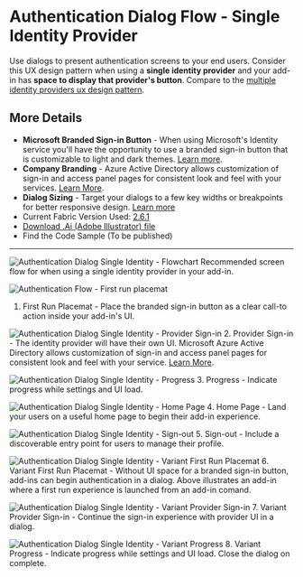 # Authentication Dialog Flow - Single Identity Provider

Use dialogs to present authentication screens to your end users. Consider this UX design pattern when using a **single identity provider** and your add-in has **space to display that provider's button**. Compare to the [multiple identity providers ux design pattern](Authentication_Dialog_Multiple_ID.md).

## More Details

- **Microsoft Branded Sign-in Button** - When using Microsoft's Identity service you'll have the opportunity to use a branded sign-in button that is customizable to light and dark themes. [Learn more](https://azure.microsoft.com/en-us/documentation/articles/active-directory-branding-guidelines/#visual-guidance-for-sign-in).
- **Company Branding** - Azure Active Directory allows customization of sign-in and access panel pages for consistent look and feel with your services. [Learn More](https://azure.microsoft.com/en-us/documentation/articles/active-directory-add-company-branding/).
- **Dialog Sizing** - Target your dialogs to a few key widths or breakpoints for better responsive design. [Learn more](https://msdn.microsoft.com/windows/uwp/layout/screen-sizes-and-breakpoints-for-responsive-design)
- Current Fabric Version Used: [2.6.1](https://github.com/OfficeDev/office-ui-fabric-core/releases/tag/2.6.1)
- [Download .Ai (Adobe Illustrator) file](https://github.com/OfficeDev/Office-Add-in-UX-Design-Patterns/blob/master/Patterns/Source%20Files/Authentication_Dialog_Single_ID.ai?raw=true)
- Find the Code Sample (To be published)

***
![Authentication Dialog Single Identity - Flowchart](../../markdown-images/single-id-titlepage.jpg)
Recommended screen flow for when using a single identity provider in your add-in.

![Authentication Flow - First run placemat](../../markdown-images/auth_dialog_singleid_fre.jpg)
1. First Run Placemat - Place the branded sign-in button as a clear call-to action inside your add-in's UI.


![Authentication Dialog Single Identity - Provider Sign-in](../../markdown-images/auth_dialog_singleid_providerui.jpg)
2. Provider Sign-in - The identity provider will have their own UI. Microsoft Azure Active Directory allows customization of sign-in and access panel pages for consistent look and feel with your service. [Learn More](https://azure.microsoft.com/en-us/documentation/articles/active-directory-add-company-branding/).


![Authentication Dialog Single Identity - Progress](../../markdown-images/auth_dialog_singleid_progress.jpg)
3. Progress - Indicate progress while settings and UI load.

![Authentication Dialog Single Identity - Home Page](../../markdown-images/auth_dialog_singleid_homepage.jpg)
4. Home Page - Land your users on a useful home page to begin their add-in experience.

![Authentication Dialog Single Identity - Sign-out](../../markdown-images/auth_dialog_singleid_signout.jpg)
5. Sign-out - Include a discoverable entry point for users to manage their profile.

![Authentication Dialog Single Identity - Variant First Run Placemat](../../markdown-images/auth_dialog_singleid_variantfre.jpg)
6. Variant First Run Placemat - Without UI space for a branded sign-in button, add-ins can begin authentication in a dialog. Above illustrates an add-in where a first run experience is launched from an add-in comand.

![Authentication Dialog Single Identity - Variant Provider Sign-in](../../markdown-images/auth_dialog_singleid_variantproviderui.jpg)
7. Variant Provider Sign-in - Continue the sign-in experience with provider UI in a dialog.

![Authentication Dialog Single Identity - Variant Progress](../../markdown-images/auth_dialog_singleid_variantprogress.jpg)
8. Variant Progress  - Indicate progress while settings and UI load. Close the dialog on complete.
